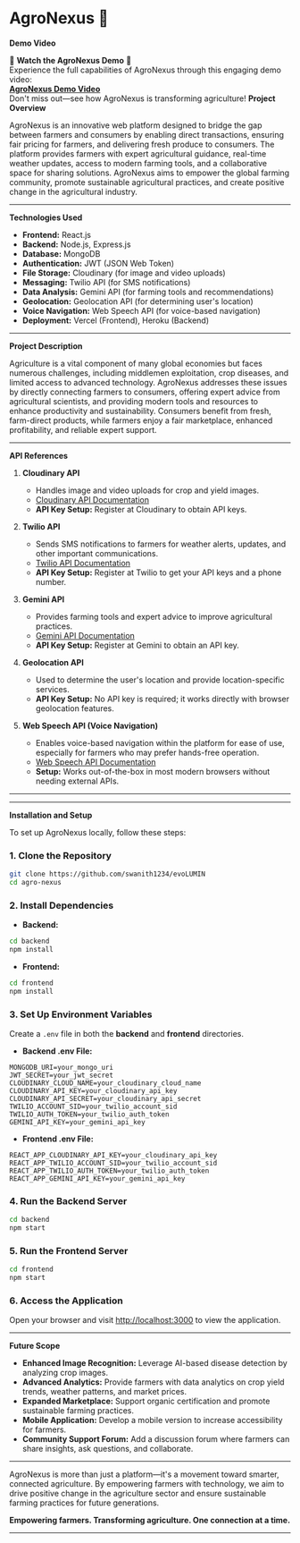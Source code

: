 # AgroNexus 🌱
**Demo Video**

🌟 **Watch the AgroNexus Demo** 🌟  
Experience the full capabilities of AgroNexus through this engaging demo video:  
[**AgroNexus Demo Video**](https://drive.google.com/file/d/1UktVNOUjKxVGH6vOWdJp4g8JUDwbCAdG/view?usp=sharing)  
Don't miss out—see how AgroNexus is transforming agriculture!
**Project Overview** 

AgroNexus is an innovative web platform designed to bridge the gap between farmers and consumers by enabling direct transactions, ensuring fair pricing for farmers, and delivering fresh produce to consumers. The platform provides farmers with expert agricultural guidance, real-time weather updates, access to modern farming tools, and a collaborative space for sharing solutions. AgroNexus aims to empower the global farming community, promote sustainable agricultural practices, and create positive change in the agricultural industry.

---

**Technologies Used**

- **Frontend:** React.js
- **Backend:** Node.js, Express.js
- **Database:** MongoDB
- **Authentication:** JWT (JSON Web Token)
- **File Storage:** Cloudinary (for image and video uploads)
- **Messaging:** Twilio API (for SMS notifications)
- **Data Analysis:** Gemini API (for farming tools and recommendations)
- **Geolocation:** Geolocation API (for determining user's location)
- **Voice Navigation:** Web Speech API (for voice-based navigation)
- **Deployment:** Vercel (Frontend), Heroku (Backend)

---

**Project Description**

Agriculture is a vital component of many global economies but faces numerous challenges, including middlemen exploitation, crop diseases, and limited access to advanced technology. AgroNexus addresses these issues by directly connecting farmers to consumers, offering expert advice from agricultural scientists, and providing modern tools and resources to enhance productivity and sustainability. Consumers benefit from fresh, farm-direct products, while farmers enjoy a fair marketplace, enhanced profitability, and reliable expert support.

---

**API References**

1. **Cloudinary API**
   - Handles image and video uploads for crop and yield images.
   - [Cloudinary API Documentation](https://cloudinary.com/documentation)
   - **API Key Setup:** Register at Cloudinary to obtain API keys.

2. **Twilio API**
   - Sends SMS notifications to farmers for weather alerts, updates, and other important communications.
   - [Twilio API Documentation](https://www.twilio.com/docs)
   - **API Key Setup:** Register at Twilio to get your API keys and a phone number.

3. **Gemini API**
   - Provides farming tools and expert advice to improve agricultural practices.
   - [Gemini API Documentation](https://geminiapi.com/docs)
   - **API Key Setup:** Register at Gemini to obtain an API key.

4. **Geolocation API**
   - Used to determine the user's location and provide location-specific services.
   - **API Key Setup:** No API key is required; it works directly with browser geolocation features.

5. **Web Speech API (Voice Navigation)**
   - Enables voice-based navigation within the platform for ease of use, especially for farmers who may prefer hands-free operation.
   - [Web Speech API Documentation](https://developer.mozilla.org/en-US/docs/Web/API/Web_Speech_API)
   - **Setup:** Works out-of-the-box in most modern browsers without needing external APIs.

---



---

**Installation and Setup**

To set up AgroNexus locally, follow these steps:

### 1. Clone the Repository

```bash
git clone https://github.com/swanith1234/evoLUMIN
cd agro-nexus
```

### 2. Install Dependencies

- **Backend:**

```bash
cd backend
npm install
```

- **Frontend:**

```bash
cd frontend
npm install
```

### 3. Set Up Environment Variables

Create a `.env` file in both the **backend** and **frontend** directories.

- **Backend .env File:**

```plaintext
MONGODB_URI=your_mongo_uri
JWT_SECRET=your_jwt_secret
CLOUDINARY_CLOUD_NAME=your_cloudinary_cloud_name
CLOUDINARY_API_KEY=your_cloudinary_api_key
CLOUDINARY_API_SECRET=your_cloudinary_api_secret
TWILIO_ACCOUNT_SID=your_twilio_account_sid
TWILIO_AUTH_TOKEN=your_twilio_auth_token
GEMINI_API_KEY=your_gemini_api_key
```

- **Frontend .env File:**

```plaintext
REACT_APP_CLOUDINARY_API_KEY=your_cloudinary_api_key
REACT_APP_TWILIO_ACCOUNT_SID=your_twilio_account_sid
REACT_APP_TWILIO_AUTH_TOKEN=your_twilio_auth_token
REACT_APP_GEMINI_API_KEY=your_gemini_api_key
```

### 4. Run the Backend Server

```bash
cd backend
npm start
```

### 5. Run the Frontend Server

```bash
cd frontend
npm start
```

### 6. Access the Application

Open your browser and visit [http://localhost:3000](http://localhost:3000) to view the application.

---

**Future Scope**

- **Enhanced Image Recognition:** Leverage AI-based disease detection by analyzing crop images.
- **Advanced Analytics:** Provide farmers with data analytics on crop yield trends, weather patterns, and market prices.
- **Expanded Marketplace:** Support organic certification and promote sustainable farming practices.
- **Mobile Application:** Develop a mobile version to increase accessibility for farmers.
- **Community Support Forum:** Add a discussion forum where farmers can share insights, ask questions, and collaborate.

---

AgroNexus is more than just a platform—it's a movement toward smarter, connected agriculture. By empowering farmers with technology, we aim to drive positive change in the agriculture sector and ensure sustainable farming practices for future generations.

**Empowering farmers. Transforming agriculture. One connection at a time.**

---

